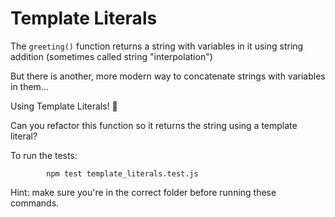 # Template Literals

The `greeting()` function returns a string with variables in it using string addition (sometimes called string "interpolation")

But there is another, more modern way to concatenate strings with variables in them...

Using Template Literals! 🥳

Can you refactor this function so it returns the string using a template literal?

To run the tests:

            npm test template_literals.test.js

Hint: make sure you're in the correct folder before running these commands.
